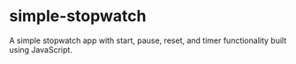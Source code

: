 # simple-stopwatch
A simple stopwatch app with start, pause, reset, and timer functionality built using JavaScript.
